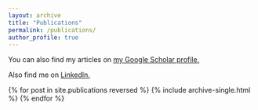 ```yaml
---
layout: archive
title: "Publications"
permalink: /publications/
author_profile: true
---
```


<!---{% if author.googlescholar %}--->
You can also find my articles on <u><a href="{{[author.googlescholar](https://scholar.google.com/citations?user=6DuGsdEAAAAJ&hl=en)}}">my Google Scholar profile</a>.</u>
<!---{% endif %}--->

Also find me on  <u><a href="https://www.linkedin.com/in/sumukhvaidya">LinkedIn</a>.</u>
<!---{% include base_path %}--->

{% for post in site.publications reversed %}
  {% include archive-single.html %}
{% endfor %}

